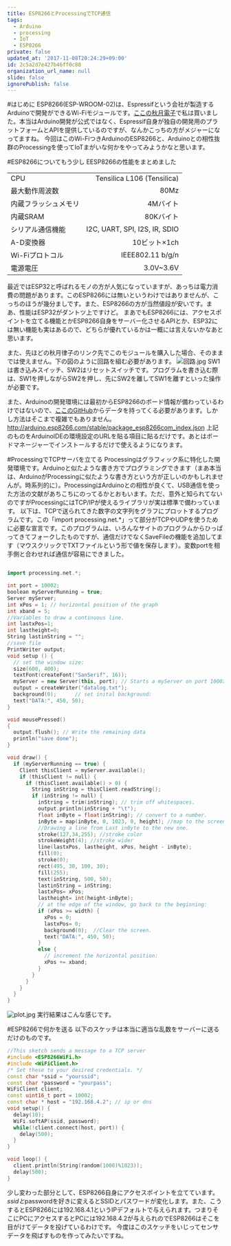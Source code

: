 ```yaml
---
title: ESP8266とProcessingでTCP通信
tags:
  - Arduino
  - processing
  - IoT
  - ESP8266
private: false
updated_at: '2017-11-08T20:24:29+09:00'
id: 2c5a2d7e427b46ff0c88
organization_url_name: null
slide: false
ignorePublish: false
---
```

#はじめに
ESP8266(ESP-WROOM-02)は、Espressifという会社が製造するArduinoで開発ができるWi-Fiモジュールです。[ここの秋月電子](http://akizukidenshi.com/catalog/g/gK-09758/)で私は買いました。本当はArduino開発が公式ではなく、Espressif自身が独自の開発用のプラットフォームとAPIを提供しているのですが、なんかこっちの方がメジャーになってますね。
今回はこのWi-FiつきArduinoのESP8266と、Arduinoとの相性抜群のProcessingを使ってIoTまがいな何かをやってみようかなと思います。

#ESP8266についてもう少し
EESP8266の性能をまとめました

|  |  |
|:-----------|------------:|
| CPU | Tensilica L106 (Tensilica) |
| 最大動作周波数 | 80Mz |
| 内蔵フラッシュメモリ | 4Mバイト |
| 内蔵SRAM | 80Kバイト |
| シリアル通信機能 | I2C, UART, SPI, I2S, IR, SDIO |
| A-D変換器 | 10ビット×1ch |
| Wi-Fiプロトコル | IEEE802.11 b/g/n |
| 電源電圧 | 3.0V~3.6V |

最近ではESP32と呼ばれるモノの方が人気になっていますが、あっちは電力消費の問題があります。このESP8266には無いというわけではありませんが、こっちのほうが幾分ましです。また、ESP8266の方が当然値段が安いです。まあ、性能はESP32がダントツ上ですけど。
まあでもESP8266には、アクセスポイントを立てる機能とかESP8266自身をサーバー化させるAPIとか、ESP32には無い機能も実はあるので、どちらが優れているかは一概には言えないかなあと思います。

また、先ほどの秋月律子のリンク先でこのモジュールを購入した場合、そのままでは使えません。下の図のように回路を組む必要があります。
![回路.jpg](https://qiita-image-store.s3.amazonaws.com/0/209689/8dd605b9-46c5-e978-c16f-cac43995d18e.jpeg)
SW1は書き込みスイッチ、SW2はリセットスイッチです。プログラムを書き込む際は、SW1を押しながらSW2を押し、先にSW2を離してSW1を離すといった操作が必要です。

また、Arduinoの開発環境には最初からESP8266のボード情報が備わっているわけではないので、[ここのGitHub](https://github.com/esp8266/Arduino)からデータを持ってくる必要があります。しかし方法はそこまで複雑でもありません。
http://arduino.esp8266.com/stable/package_esp8266com_index.json
上記のものをArduinoIDEの環境設定のURLを貼る項目に貼るだけです。あとはボードマネージャーでインストールするだけで使えるようになります。

#ProcessingでTCPサーバを立てる
Processingはグラフィック系に特化した開発環境です。Arduinoと似たような書き方でプログラミングできます（まあ本当は、ArduinoがProcessingに似たような書き方という方が正しいのかもしれませんが。時系列的に）。ProcessingはArduinoとの相性が良くて、USB通信を使った方法の文献があちこちにのってるかとおもいます。ただ、意外と知られてないのですがProcessingにはTCP/IPが使えるライブラリが実は標準で備わっています。
以下は、TCPで送られてきた数字の文字列をグラフにプロットするプログラムです。この「import processing.net.*」って部分がTCPやUDPを使うために必要な宣言です。このプログラムは、いろんなサイトのプログラムからひっぱってきてフォークしたものですが、通信だけでなくSaveFileの機能を追加してます（マウスクリックでTXTファイルという形で値を保存します）。変数portを相手側と合わせれば通信が容易にできました。

```processing:tcp_server.pde

import processing.net.*;

int port = 10002;
boolean myServerRunning = true;
Server myServer;
int xPos = 1; // horizontal position of the graph 
int xband = 5;
//Variables to draw a continuous line.
int lastxPos=1;
int lastheight=0;
String lastinString = "";
//save file
PrintWriter output;
void setup () {
  // set the window size:
  size(600, 400);
  textFont(createFont("SanSerif", 16));
  myServer = new Server(this, port); // Starts a myServer on port 10002
  output = createWriter("datalog.txt");
  background(0);      // set inital background:
  text("DATA:", 450, 50);
}

void mousePressed()
{
  output.flush(); // Write the remaining data
  println("save done");
}

void draw() {
  if (myServerRunning == true) {
    Client thisClient = myServer.available();
    if (thisClient != null) {
      if (thisClient.available() > 0) {
        String inString = thisClient.readString();
        if (inString != null) {
          inString = trim(inString); // trim off whitespaces.
          output.println(inString + "\t");
          float inByte = float(inString); // convert to a number.
          inByte = map(inByte, 0, 1023, 0, height); //map to the screen height.
          //Drawing a line from Last inByte to the new one.
          stroke(127,34,255); //stroke color
          strokeWeight(4); //stroke wider
          line(lastxPos, lastheight, xPos, height - inByte);
          fill(0);
          stroke(0);
          rect(495, 30, 100, 30);
          fill(255);
          text(inString, 500, 50);
          lastinString = inString;
          lastxPos= xPos;
          lastheight= int(height-inByte);
          // at the edge of the window, go back to the beginning:
          if (xPos >= width) {
            xPos = 0;
            lastxPos= 0;
            background(0);  //Clear the screen.
            text("DATA:", 450, 50);
          } 
          else {
            // increment the horizontal position:
            xPos += xband;
          }
        }
      }   
    }
  } 
}

```

![plot.jpg](https://qiita-image-store.s3.amazonaws.com/0/209689/e365780b-a70b-712c-5003-595b79615ece.jpeg)
実行結果はこんな感じです。

#ESP8266で何かを送る
以下のスケッチは本当に適当な乱数をサーバーに送るだけのものです。

```arduino:tcp_client.ino
//This sketch sends a message to a TCP server
#include <ESP8266WiFi.h>
#include <WiFiClient.h> 
/* Set these to your desired credentials. */
const char *ssid = "yourssid";
const char *password = "yourpass";
WiFiClient client;
const uint16_t port = 10002;
const char * host = "192.168.4.2"; // ip or dns
void setup() {
  delay(10);
  WiFi.softAP(ssid, password);  
  while(!client.connect(host, port)) {
    delay(500);
  }
}

void loop() {
  client.println(String(random(1000)%1023));
  delay(500);
}

```

少し変わった部分として、ESP8266自身にアクセスポイントを立てています。*ssidと*passwordを好きに変えるとSSIDとパスワードが変化します。また、こうするとESP8266には192.168.4.1というIPデフォルトで与えられます。つまりそこにPCにアクセスするとPCには192.168.4.2が与えられのでESP8266はそこを目がけてデータを投げているわけです。
今度はこのスケッチをいじってセンサデータを飛ばすものを作ってみたいですね。



